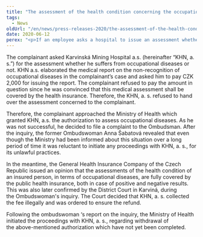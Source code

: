 ```yaml
---
title: "The assessment of the health condition concerning the occupational diseases of the insured person is free of charge"
tags:
  - News
oldUrl: "/en/news/press-releases-2020/the-assessment-of-the-health-condition-concerning-the-occupational-diseases-of-the-insured-person-is/"
date: 2020-06-12
perex: "<p>If an employee asks a hospital to issue an assessment whether he suffers an occupational disease the evaluation of his state of health is covered by the public health insurance &ndash; regardless whether the outcome is positive or negative.</p>"
---
```


<!-- imported from the old website -->

<p>The complainant asked Karvinská Mining Hospital a.s. (hereinafter “KHN, a. s.”) for the assessment whether he suffers from occupational diseases or not. KHN a.s. elaborated the medical report on the non-recognition of occupational diseases in the complainant’s case and asked him to pay CZK 2,000 for issuing the report. The complainant refused to pay the amount in question since he was convinced that this medical assessment shall be covered by the health insurance. Therefore, the KHN, a. s. refused to hand over the assessment concerned to the complainant.</p> <p>Therefore, the complainant approached the Ministry of Health which granted KHN, a.s. the authorization to assess occupational diseases. As he was not successful, he decided to file a complaint to the Ombudsman. After the inquiry, the former Ombudswoman Anna Šabatová revealed that even though the Ministry had been informed about this situation over a long period of time it was reluctant to initiate any proceedings with KHN, a. s., for its unlawful practices.</p> <p>In the meantime, the General Health Insurance Company of the Czech Republic issued an opinion that the assessments of the health condition of an insured person, in terms of occupational diseases, are fully covered by the public health insurance, both in case of positive and negative results. This was also later confirmed by the District Court in Karviná, during the Ombudswoman's inquiry. The Court decided that KHN, a. s. collected the fee illegally and was ordered to ensure the refund.</p> Following the ombudswoman ‘s report on the inquiry, the Ministry of Health initiated the proceedings with KHN, a. s., regarding withdrawal of the above-mentioned authorization which have not yet been completed.
